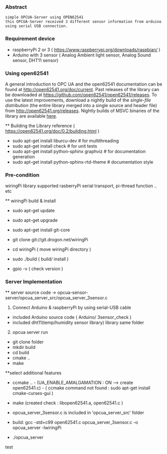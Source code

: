### Abstract
    simple OPCUA-Server using OPEN62541
    this OPCUA-Server received 3 different sensor information from arduino using serial USB connection.

### Requirement device
 - raspberryPi 2 or 3 ( https://www.raspberrypi.org/downloads/raspbian/ )
 - Arduino with 3 sensor ( Analog Ambient light sensor, Analog Sound sensor, DHT11 sensor)

### Using open62541
A general introduction to OPC UA and the open62541 documentation can be found at http://open62541.org/doc/current.
Past releases of the library can be downloaded at https://github.com/open62541/open62541/releases.
To use the latest improvements, download a nightly build of the *single-file distribution* (the entire library merged into a single source and header file) from http://open62541.org/releases. Nightly builds of MSVC binaries of the library are available [here](https://ci.appveyor.com/project/open62541/open62541/build/artifacts).

** Building the Library 
reference ( https://open62541.org/doc/0.2/building.html )
 - sudo apt-get install liburcu-dev # for multithreading
 - sudo apt-get install check # for unit tests
 - sudo apt-get install python-sphinx graphviz # for documentation generation
 - sudo apt-get install python-sphinx-rtd-theme # documentation style


### Pre-condition
wiringPi library supported rasberryPi serial transport, pi-thread function .. etc

** wiringPi build & install
 - sudo apt-get update
 - sudo apt-get upgrade
 - sudo apt-get install git-core
 - git clone git://git.drogon.net/wiringPi

 - cd wiringPi ( move wiringPi directory )
 - sudo ./build ( build/ install )

 - gpio -v ( check version )

### Server Implementation
** server source code -> opcua-sensor-server/opcua_server_src/opcua_server_3sensor.c

1) Connect Arduino & raspberryPi by using serial-USB cable
 - included Arduino source code ( Arduino/ 3sensor_check )
 - included dht11(temp/humidity sensor library) library same folder 

2) opcua server run
 - git clone folder
 - mkdir build
 - cd build
 - cmake .. 
 - make

**select additional features
 - ccmake .. 
        - (UA_ENABLE_AMALGAMATION : ON --> create open62541.c) 
        - ( ccmake command not found : sudo apt-get install cmake-curses-gui )
 - make (created check : libopen62541.a, open62541.c )
 
 - opcua_server_3sensor.c is included in 'opcua_server_src' folder
 - build: gcc -std=c99 open62541.c opcua_server_3sensor.c -o opcua_server -lwiringPi
 - ./opcua_server
 
test
